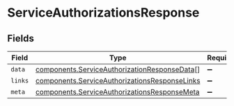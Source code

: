# ServiceAuthorizationsResponse


## Fields

| Field                                                                                                      | Type                                                                                                       | Required                                                                                                   | Description                                                                                                |
| ---------------------------------------------------------------------------------------------------------- | ---------------------------------------------------------------------------------------------------------- | ---------------------------------------------------------------------------------------------------------- | ---------------------------------------------------------------------------------------------------------- |
| `data`                                                                                                     | [components.ServiceAuthorizationResponseData](../../models/shared/serviceauthorizationresponsedata.md)[]   | :heavy_minus_sign:                                                                                         | N/A                                                                                                        |
| `links`                                                                                                    | [components.ServiceAuthorizationsResponseLinks](../../models/shared/serviceauthorizationsresponselinks.md) | :heavy_minus_sign:                                                                                         | N/A                                                                                                        |
| `meta`                                                                                                     | [components.ServiceAuthorizationsResponseMeta](../../models/shared/serviceauthorizationsresponsemeta.md)   | :heavy_minus_sign:                                                                                         | N/A                                                                                                        |